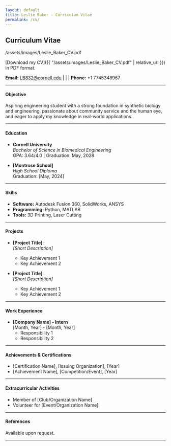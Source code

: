 ```yaml
---
layout: default
title: Leslie Baker - Curriculum Vitae
permalink: /cv/
---
```

## Curriculum Vitae

/assets/images/Leslie_Baker_CV.pdf

[Download my CV]({{ "/assets/images/Leslie_Baker_CV.pdf" | relative_url }}) in PDF format.


**Email:** [LB832@cornell.edu](mailto:LB832@cornell.edu) | | | **Phone:** +1 7745348967

---

#### Objective
Aspiring engineering student with a strong foundation in synthetic biology and engineering, passionate about community service and the human eye, and eager to apply my knowledge in real-world applications.

---

#### Education
- **Cornell University**  
  *Bachelor of Science in Biomedical Engineering*  
  GPA: 3.64/4.0 | Graduation: May, 2028

- **[Montrose School]**  
  *High School Diploma*  
  Graduation: [May, 2024]

---

#### Skills
- **Software:** Autodesk Fusion 360, SolidWorks, ANSYS  
- **Programming:** Python, MATLAB  
- **Tools:** 3D Printing, Laser Cutting  

---

#### Projects
- **[Project Title]**:  
  *[Short Description]*  
  - Key Achievement 1  
  - Key Achievement 2  

- **[Project Title]**:  
  *[Short Description]*  
  - Key Achievement 1  
  - Key Achievement 2  

---

#### Work Experience
- **[Company Name] - Intern**  
  [Month, Year] - [Month, Year]  
  - Responsibility 1  
  - Responsibility 2  

---

#### Achievements & Certifications
- [Certification Name], [Issuing Organization], [Year]  
- [Achievement Name], [Competition/Event], [Year]  

---

#### Extracurricular Activities
- Member of [Club/Organization Name]  
- Volunteer for [Event/Organization Name]  

---

#### References
Available upon request.

---
